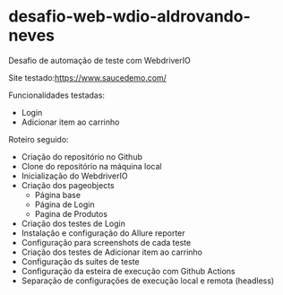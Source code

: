 # desafio-web-wdio-aldrovando-neves
Desafio de automação de teste com WebdriverIO

Site testado:https://www.saucedemo.com/

Funcionalidades testadas: 
- Login
- Adicionar item ao carrinho

Roteiro seguido:
- Criação do repositório no Github
- Clone do repositório na máquina local
- Inicialização do WebdriverIO
- Criação dos pageobjects
  - Página base
  - Página de Login
  - Pagina de Produtos
- Criação dos testes de Login
- Instalação e configuração do Allure reporter
- Configuração para screenshots de cada teste
- Criação dos testes de Adicionar item ao carrinho
- Configuração ds suítes de teste
- Configuração da esteira de execução com Github Actions
- Separação de configurações de execução local e remota (headless)